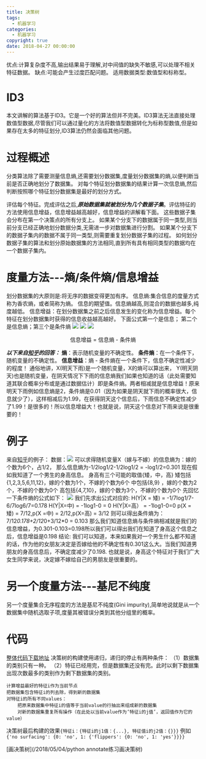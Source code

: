 ```yaml
---
title: 决策树
tags:
  - 机器学习
categories:
  - 机器学习
copyright: true
date: 2018-04-27 00:00:00
---
```


优点:计算复杂度不高,输出结果易于理解,对中间值的缺失不敏感,可以处理不相关特征数据。
缺点:可能会产生过度匹配问题。
适用数据类型:数值型和标称型。

# ID3
本文讲解的算法基于ID3。它是一个好的算法但并不完美。ID3算法无法直接处理数值型数据,尽管我们可以通过量化的方法将数值型数据转化为标称型数值,但是如果存在太多的特征划分,ID3算法仍然会面临其他问题。

# 过程概述
分类算法除了需要测量信息熵,还需要划分数据集,度量划分数据集的熵,以便判断当前是否正确地划分了数据集。
对每个特征划分数据集的结果计算一次信息熵,然后判断按照哪个特征划分数据集是最好的划分方式。

评估每个特征。完成评估之后,**_原始数据集就被划分为几个数据子集_**。评估特征的方法使用信息增益，信息增益越高越好，信息增益的讲解看下面。
这些数据子集会分布在第一个决策点的所有分支上。
如果某个分支下的数据属于同一类型,则当前分支已经正确地划分数据分类,无需进一步对数据集进行分割。
如果某个分支下的数据子集内的数据不属于同一类型,则需要重复划分数据子集的过程。
如何划分数据子集的算法和划分原始数据集的方法相同,直到所有具有相同类型的数据均在一个数据子集内。

# 度量方法---熵/条件熵/信息增益
划分数据集的大原则是:将无序的数据变得更加有序。
信息熵:集合信息的度量方式称为香农熵，或者简称为熵。
      信息的期望值。信息熵越高,则混合的数据也越多,纯度越低。
信息增益：在划分数据集之前之后信息发生的变化称为信息增益。每个特征在划分数据集时获得的信息收益越高越好。
下面公式第一个是信息； 第二个是信息熵；第三个是条件熵
![](1.png)
![](2.png)
![](3.jpg)
<center>信息增益 = 信息熵 - 条件熵</center>

**_以下来自[知乎](https://www.zhihu.com/question/22104055)的回答：_**
**熵**：表示随机变量的不确定性。
**条件熵**：在一个条件下，随机变量的不确定性。
**信息增益**：熵 - 条件熵在一个条件下，信息不确定性减少的程度！
通俗地讲，X(明天下雨)是一个随机变量，X的熵可以算出来， Y(明天阴天)也是随机变量，在阴天情况下下雨的信息熵我们如果也知道的话（此处需要知道其联合概率分布或是通过数据估计）即是条件熵。两者相减就是信息增益！原来明天下雨例如信息熵是2，条件熵是0.01（因为如果是阴天就下雨的概率很大，信息就少了），这样相减后为1.99，在获得阴天这个信息后，下雨信息不确定性减少了1.99！是很多的！所以信息增益大！也就是说，阴天这个信息对下雨来说是很重要的！

# 例子
来自[知乎](https://www.zhihu.com/question/22104055)的例子：
数据：![](4.jpg)
可以求得随机变量X（嫁与不嫁）的信息熵为：嫁的个数为6个，占1/2，
那么信息熵为-1/2log1/2-1/2log1/2 = -log1/2=0.301
现在假如我知道了一个男生的身高信息。
身高有三个可能的取值{矮，中，高}
矮包括{1,2,3,5,6,11,12}，嫁的个数为1个，不嫁的个数为6个
中包括{8,9} ，嫁的个数为2个，不嫁的个数为0个
高包括{4,7,10}，嫁的个数为3个，不嫁的个数为0个
先回忆一下条件熵的公式如下：
![](3.jpg)
我们先求出公式对应的:
H(Y|X = 矮) = -1/7log1/7-6/7log6/7=0.178
H(Y|X=中) = -1log1-0 = 0
H(Y|X=高） = -1log1-0=0
p(X = 矮) = 7/12,p(X =中) = 2/12,p(X=高) = 3/12
则可以得出条件熵为：7/12*0.178+2/12*0+3/12*0 = 0.103
那么我们知道信息熵与条件熵相减就是我们的信息增益，为0.301-0.103=0.198所以我们可以得出我们在知道了身高这个信息之后，信息增益是0.198
结论:
我们可以知道，本来如果我对一个男生什么都不知道的话，作为他的女朋友决定是否嫁给他的不确定性有0.301这么大。当我们知道男朋友的身高信息后，不确定度减少了0.198.
也就是说，身高这个特征对于我们广大女生同学来说，决定嫁不嫁给自己的男朋友是很重要的。

# 另一个度量方法---基尼不纯度
另一个度量集合无序程度的方法是基尼不纯度(Gini impurity),简单地说就是从一个数据集中随机选取子项,度量其被错误分类到其他分组里的概率。

# 代码
[整体代码下载地址]()
决策树的构建使用递归，递归的停止有两种条件：
（1）数据集的类别只有一种。
（2）特征已经用完，但是数据集还没有完。此时以剩下数据集出现次数最多的类别作为剩下数据集的类别。
```
计算增益最好的特征i作为当前节点
把数据集包含特征i的列去除，得到新的数据集
对特征i的所有不同values：
    把原来数据集中特征i的值等于当前value的行抽出来组成新的数据集
    对新的数据集重复所有操作（在此处以当前value作为‘特征i的j值’，返回值作为它的value）
```
决策树最后构建的效果`{特征i：{特征i的j1值：{...}, 特征值i的j2值：{}}}` 
例如`{'no surfacing': {0: 'no', 1: {'flippers': {0: 'no', 1: 'yes'}}}}`

[画决策树](/2018/05/04/python annotate练习画决策树)